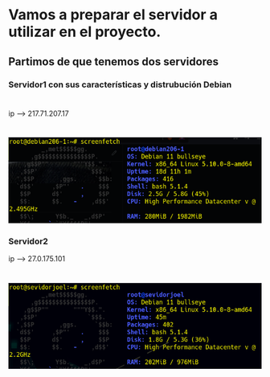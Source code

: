 # Vamos a preparar el servidor a utilizar en el proyecto.

## Partimos de que tenemos dos servidores
 ### Servidor1  con sus características y distrubución Debian
#
 ip --> 217.71.207.17
 #
 ![img](https://github.com/abarcajoel/K0S/blob/main/img/server01.png)
 ### Servidor2
 ip --> 27.0.175.101
 #
 ![img](https://github.com/abarcajoel/K0S/blob/main/img/server02.png)
